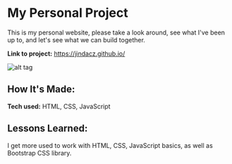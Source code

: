 # My Personal Project
This is my personal website, please take a look around, see what I've been up to, and let's see what we can build together.

**Link to project:** https://jindacz.github.io/

![alt tag](http://placecorgi.com/1200/650)

## How It's Made:

**Tech used:** HTML, CSS, JavaScript



## Lessons Learned:

I get more used to work with HTML, CSS, JavaScript basics, as well as Bootstrap CSS library.

